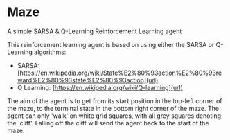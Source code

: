 # Maze
A simple SARSA &amp; Q-Learning Reinforcement Learning agent

This reinforcement learning agent is based on using either the SARSA or Q-Learning algorithms:
- SARSA: [https://en.wikipedia.org/wiki/State%E2%80%93action%E2%80%93reward%E2%80%93state%E2%80%93action](url)
- Q Learning: [https://en.wikipedia.org/wiki/Q-learning](url)

The aim of the agent is to get from its start position in the top-left corner of the maze, to the terminal state in the bottom right corner of the maze. The agent can only 'walk' on white grid squares, with all grey squares denoting the 'cliff'. Falling off the cliff will send the agent back to the start of the maze.
